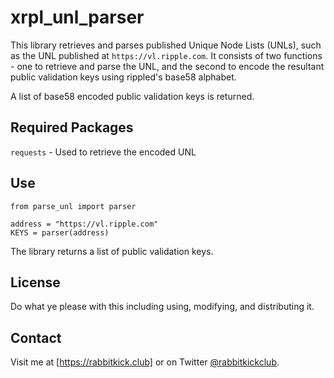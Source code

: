 # xrpl_unl_parser
This library retrieves and parses published Unique Node Lists (UNLs), such as the UNL published at `https://vl.ripple.com`. It consists of two functions - one to retrieve and parse the UNL, and the second to encode the resultant public validation keys using rippled's base58 alphabet.

A list of base58 encoded public validation keys is returned.

## Required Packages
`requests` - Used to retrieve the encoded UNL

## Use
```
from parse_unl import parser

address = "https://vl.ripple.com"
KEYS = parser(address)
```

The library returns a list of public validation keys.

## License
Do what ye please with this including using, modifying, and distributing it.

## Contact
Visit me at [https://rabbitkick.club] or on Twitter [@rabbitkickclub].


[https://rabbitkick.club]:https://rabbitkick.club
[@rabbitkickclub]:https://twitter.com/rabbitkickclub
